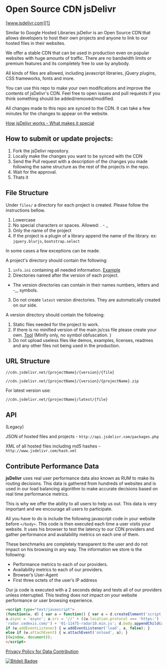 Open Source CDN jsDelivr
========

[www.jsdelivr.com][1]

Similar to Google Hosted Libraries jsDelivr is an Open Source CDN that allows developers to host their own projects 
and anyone to link to our hosted files in their websites. 

We offer a stable CDN that can be used in production even on popular websites with huge amounts of traffic.
There are no bandwidth limits or premium features and its completely free to use by anybody.

All kinds of files are allowed, including javascript libraries, jQuery plugins, CSS frameworks, fonts and more.

You can use this repo to make your own modifications and improve the contents of jsDelivr's CDN.
Feel free to open issues and pull requests if you think something should be added/removed/modified.

All changes made to this repo are synced to the CDN.
It can take a few minutes for the changes to appear on the website.

[How jsDelivr works - What makes it special][4]


How to submit or update projects:
---------------------------------

 1. Fork the jsDelivr repository.
 2. Locally make the changes you want to be synced with the CDN
 3. Send the Pull request with a description of the changes you made following the same structure as the rest of the projects in the repo.
 4. Wait for the approval.
 5. Thats it

   
    
File Structure
--------------
Under `files/` a directory for each project is created. Please follow the instructions bellow.

1. Lowercase
2. No special characters or spaces. Allowed: . - _
3. Only the name of the project
4. If the project is a plugin of a library append the name of the library. ex: `jquery.blurjs`, `bootstrap.select`

In some cases a few exceptions can be made.


A project's directory should contain the following:

1. `info.ini` containing all needed information. [Example][2]
2. Directories named after the version of each project. 
* The version directories can contain in their names numbers, letters and -,_ symbols.
3. Do not create `latest` version directories. They are automatically created on our side.

A version directory should contain the following:

1. Static files needed for the project to work. 
2. If there is no minified version of the main js/css file please create your own. [Tool][3] (Minify only, no symbol obfuscation. )
3. Do not upload useless files like demos, examples, licenses, readmes and any other files not being used in the production.


URL Structure
-------------

`//cdn.jsdelivr.net/{projectName}/{version}/{file}`

`//cdn.jsdelivr.net/{projectName}/{version}/{projectName}.zip`

For latest version use:

`//cdn.jsdelivr.net/{projectName}/latest/{file}`


API 
---


(Legacy)

JSON of hosted files and projects - `http://api.jsdelivr.com/packages.php`

XML of all hosted files including md5 hashes - `http://www.jsdelivr.com/hash.xml`


Contribute Performance Data
---

**jsDelivr** uses real user performance data also known as RUM to make its routing decisions. This data is gathered from hundreds of websites and is used in our load balancing algorithm to make accurate decisions based on real time performance metrics.

This is why we offer the ability to all users to help us out. This data is very important and we encourage all users to participate.

All you have to do is include the following javascript code in your website before `</body>`.
This code is then executed each time a user visits your website. It uses his browser to test the latency to our CDN providers and gather performance and availability metrics on each one of them.

These benchmarks are completely transparent to the user and do not impact on his browsing in any way. The information we store is the following:

* Performance metrics to each of our providers.
* Availability metrics to each of our providers.
* Browser’s User-Agent
* First three octets of the user’s IP address 

Our js code is executed with a 2 seconds delay and tests all of our providers unless interrupted. This testing does not impact on your website performance or user browsing experience.

```html
<script type="text/javascript">
(function(w, d) { var a = function() { var a = d.createElement('script'); a.type = 'text/javascript';
a.async = 'async'; a.src = '//' + ((w.location.protocol === 'https:') ? 's3.amazonaws.com/cdx-radar/' :
'radar.cedexis.com/') + '01-11475-radar10.min.js'; d.body.appendChild(a); };
if (w.addEventListener) { w.addEventListener('load', a, false); }
else if (w.attachEvent) { w.attachEvent('onload', a); }
}(window, document));
</script>
```
[Privacy Policy for Data Contribution](http://www.cedexis.com/legal/privacy.html)


  [1]: http://www.jsdelivr.com
  [2]: https://github.com/jimaek/jsdelivr/blob/master/files/abaaso/info.ini
  [3]: http://refresh-sf.com/yui/
  [4]: http://blog.maxcdn.com/load-balancing-multiple-cdns-jsdelivr-works/


[![Bitdeli Badge](https://d2weczhvl823v0.cloudfront.net/jsdelivr/jsdelivr/trend.png)](https://bitdeli.com/free "Bitdeli Badge")

